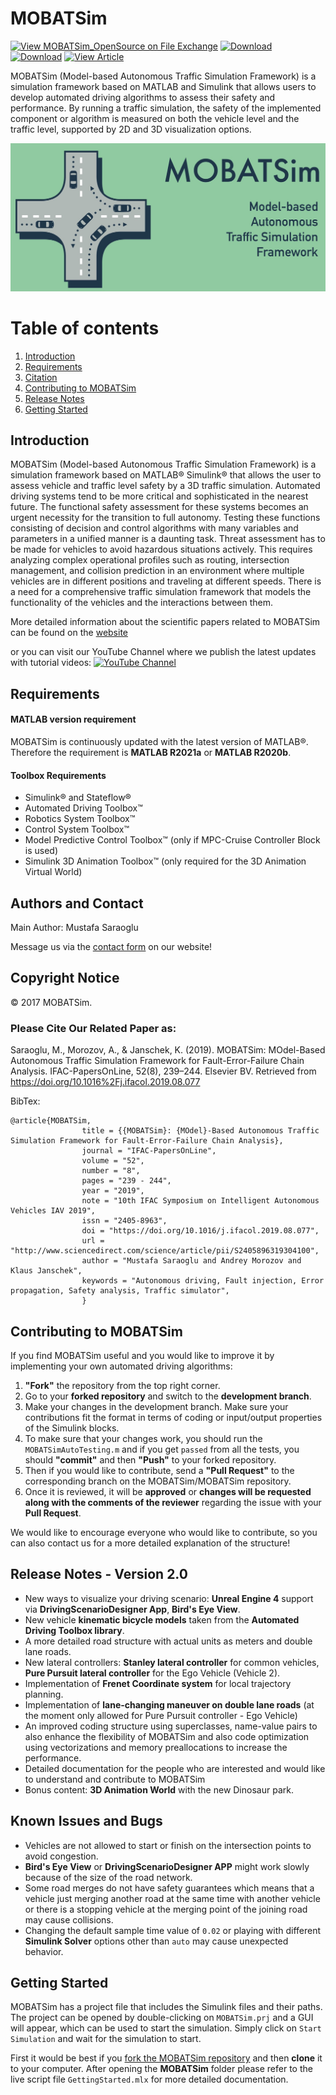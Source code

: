 # **MOBATSim**

[![View MOBATSim_OpenSource on File Exchange](https://www.mathworks.com/matlabcentral/images/matlab-file-exchange.svg)](https://www.mathworks.com/matlabcentral/fileexchange/78444-mobatsim_opensource)
[![Download](https://img.shields.io/badge/MATLAB-R2020a-brightgreen)](https://github.com/MOBATSim/MOBATSim/releases/tag/v1.0.2)
[![Download](https://img.shields.io/badge/MATLAB-R2020b-brightgreen)](https://github.com/MOBATSim/MOBATSim/releases/tag/v1.0.2)
[![View Article](https://img.shields.io/badge/DOI-https%3A%2F%2Fdoi.org%2F10.1016%2Fj.ifacol.2019.08.077-blue)](https://www.sciencedirect.com/science/article/pii/S2405896319304100)

MOBATSim (Model-based Autonomous Traffic Simulation Framework) is a simulation framework based on MATLAB and Simulink that allows users to develop automated driving algorithms to assess their safety and performance. By running a traffic simulation, the safety of the implemented component or algorithm is measured on both the vehicle level and the traffic level, supported by 2D and 3D visualization options.

<img src="img/logo_big.jpg" alt="Combined Image" />

# Table of contents
1. [Introduction](#introduction)
2. [Requirements](#requirements)
3. [Citation](#citation)
4. [Contributing to MOBATSim](#contribution)
5. [Release Notes](#releasenotes)
6. [Getting Started](#gettingstarted)

<a name="introduction"></a>
## Introduction

MOBATSim (Model-based Autonomous Traffic Simulation Framework) is a simulation framework based on MATLAB® Simulink® that allows the user to assess vehicle and traffic level safety by a 3D traffic simulation. Automated driving systems tend to be more critical and sophisticated in the nearest future. The functional safety assessment for these systems becomes an urgent necessity for the transition to full autonomy. Testing these functions consisting of decision and control algorithms with many variables and parameters in a unified manner is a daunting task. Threat assessment has to be made for vehicles to avoid hazardous situations actively. This requires analyzing complex operational profiles such as routing, intersection management, and collision prediction in an environment where multiple vehicles are in different positions and traveling at different speeds. There is a need for a comprehensive traffic simulation framework that models the functionality of the vehicles and the interactions between them.

More detailed information about the scientific papers related to MOBATSim can be found on the [website](https://mobatsim.com/)

or you can visit our YouTube Channel where we publish the latest updates with tutorial videos:
[![YouTube Channel](http://img.youtube.com/vi/3Wz3D1v-lL8/0.jpg)](https://www.youtube.com/c/MOBATSim)

<a name="requirements"></a>
## **Requirements** 

#### MATLAB version requirement

MOBATSim is continuously updated with the latest version of MATLAB®. Therefore the requirement is **MATLAB R2021a** or **MATLAB R2020b**.

#### Toolbox Requirements

* Simulink® and Stateflow®
* Automated Driving Toolbox™
* Robotics System Toolbox™
* Control System Toolbox™
* Model Predictive Control Toolbox™  (only if MPC-Cruise Controller Block is used)
* Simulink 3D Animation Toolbox™ (only required for the 3D Animation Virtual World)

<a name="citation"></a>
## Authors and Contact 

Main Author: Mustafa Saraoglu

Message us via the [contact form](https://mobatsim.com/contact/) on our website!

## Copyright Notice

© 2017 MOBATSim.

### Please Cite Our Related Paper as:

Saraoglu, M., Morozov, A., & Janschek, K. (2019). MOBATSim: MOdel-Based Autonomous Traffic Simulation Framework for Fault-Error-Failure Chain Analysis. IFAC-PapersOnLine, 52(8), 239–244. Elsevier BV. Retrieved from https://doi.org/10.1016%2Fj.ifacol.2019.08.077

BibTex:
```
@article{MOBATSim,
                title = {{MOBATSim}: {MOdel}-Based Autonomous Traffic Simulation Framework for Fault-Error-Failure Chain Analysis},
                journal = "IFAC-PapersOnLine",
                volume = "52",
                number = "8",
                pages = "239 - 244",
                year = "2019",
                note = "10th IFAC Symposium on Intelligent Autonomous Vehicles IAV 2019",
                issn = "2405-8963",
                doi = "https://doi.org/10.1016/j.ifacol.2019.08.077",
                url = "http://www.sciencedirect.com/science/article/pii/S2405896319304100",
                author = "Mustafa Saraoglu and Andrey Morozov and Klaus Janschek",
                keywords = "Autonomous driving, Fault injection, Error propagation, Safety analysis, Traffic simulator",
                }
```
<a name="contribution"></a>
## Contributing to MOBATSim 

If you find MOBATSim useful and you would like to improve it by implementing your own automated driving algorithms:
1. **"Fork"** the repository from the top right corner.
2. Go to your **forked repository** and switch to the **development branch**.
3. Make your changes in the development branch. Make sure your contributions fit the format in terms of coding or input/output properties of the Simulink blocks.
4. To make sure that your changes work, you should run the `MOBATSimAutoTesting.m` and if you get `passed` from all the tests, you should **"commit"** and then **"Push"** to your forked repository.
5. Then if you would like to contribute, send a **"Pull Request"** to the corresponding branch on the MOBATSim/MOBATSim repository.
6. Once it is reviewed, it will be **approved** or **changes will be requested along with the comments of the reviewer** regarding the issue with your **Pull Request**.

We would like to encourage everyone who would like to contribute, so you can also contact us for a more detailed explanation of the structure!

<a name="releasenotes"></a>
## Release Notes - Version 2.0

* New ways to visualize your driving scenario: **Unreal Engine 4** support via **DrivingScenarioDesigner App**, **Bird's Eye View**.
* New vehicle **kinematic bicycle models** taken from the **Automated Driving Toolbox library**.
* A more detailed road structure with actual units as meters and double lane roads.
* New lateral controllers: **Stanley lateral controller** for common vehicles, **Pure Pursuit lateral controller** for the Ego Vehicle (Vehicle 2).
* Implementation of **Frenet Coordinate system** for local trajectory planning.
* Implementation of **lane-changing maneuver on double lane roads** (at the moment only allowed for Pure Pursuit controller - Ego Vehicle)
* An improved coding structure using superclasses, name-value pairs to also enhance the flexibility of MOBATSim and also code optimization using vectorizations and memory preallocations to increase the performance.
* Detailed documentation for the people who are interested and would like to understand and contribute to MOBATSim
* Bonus content: **3D Animation World** with the new Dinosaur park.

## Known Issues and Bugs

* Vehicles are not allowed to start or finish on the intersection points to avoid congestion.
* **Bird's Eye View** or **DrivingScenarioDesigner APP** might work slowly because of the size of the road network.
* Some road merges do not have safety guarantees which means that a vehicle just merging another road at the same time with another vehicle or there is a stopping vehicle at the merging point of the joining road may cause collisions.
* Changing the default sample time value of `0.02` or playing with different **Simulink Solver** options other than `auto` may cause unexpected behavior.

<a name="gettingstarted"></a>
## Getting Started

MOBATSim has a project file that includes the Simulink files and their paths. The project can be opened by double-clicking on `MOBATSim.prj` and a GUI will appear, which can be used to start the simulation. Simply click on `Start Simulation` and wait for the simulation to start.



First it would be best if you [fork the MOBATSim repository](https://github.com/MOBATSim/MOBATSim/fork) and then **clone** it to your computer. After opening the **MOBATSim** folder please refer to the live script file `GettingStarted.mlx` for more detailed documentation.
